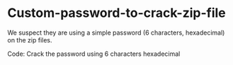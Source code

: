 # Custom-password-to-crack-zip-file

We suspect they are using a simple password (6 characters, hexadecimal) on the zip files.

Code: Crack the password using 6 characters hexadecimal
